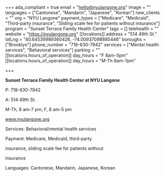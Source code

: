 +++
ada_compliant = true
email = "hello@nyulangone.org"
image = ""
languages = ["Cantonese", "Mandarin", "Japanese", "Korean"]
new_clients = ""
org = "NYU Langone"
payment_types = ["Medicare", "Medicaid", "Third-party insurance", "Sliding scale fee for patients without insurance"]
program = "Sunset Terrace Family Health Center"
tags = []
telehealth = ""
website = "https://nyulangone.org"
[[locations]]
address = "514 49th St."
latLng = "40.64539989360426, -74.00937098885446"
boroughs = ["Brooklyn"]
phone_number = "718-630-7942"
services = ["Mental health services", "Behavioral services"]
parking = ""
[[locations.hours_of_operation]]
day_hours = "F 8am-5pm"
[[locations.hours_of_operation]]
day_hours = "M-Th 8am-7pm"

+++

**Sunset Terrace Family Health Center at NYU Langone**

P: 718-630-7942

A: 514 49th St.

M-Th, 8 am-7 pm; F, 8 am-5 pm

www.nyulangone.org

Services: Behavioral/mental health services

Payment: Medicare, Medicaid, third-party

insurance, sliding scale fee for patients without

insurance

Languages: Cantonese, Mandarin, Japanese, Korean
